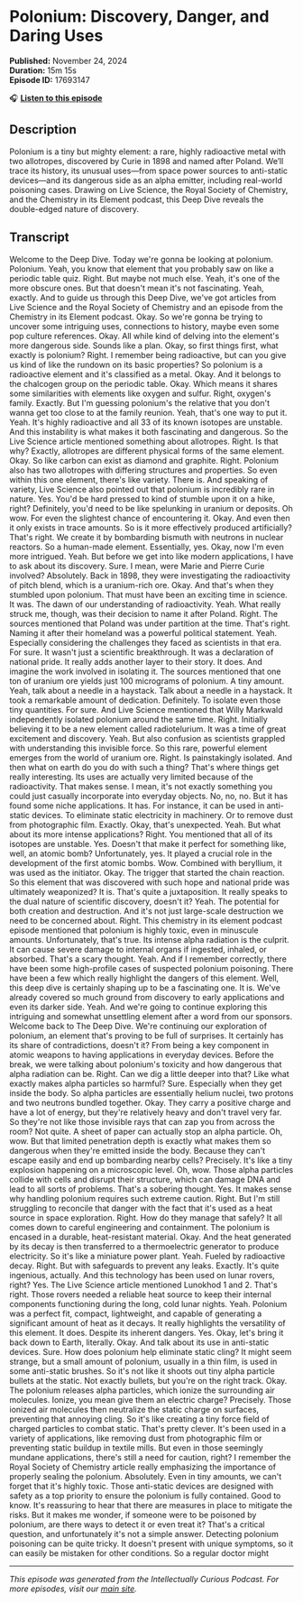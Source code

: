 # Polonium: Discovery, Danger, and Daring Uses

**Published:** November 24, 2024  
**Duration:** 15m 15s  
**Episode ID:** 17693147

🎧 **[Listen to this episode](https://intellectuallycurious.buzzsprout.com/2529712/episodes/17693147-polonium-discovery-danger-and-daring-uses)**

## Description

Polonium is a tiny but mighty element: a rare, highly radioactive metal with two allotropes, discovered by Curie in 1898 and named after Poland. We’ll trace its history, its unusual uses—from space power sources to anti-static devices—and its dangerous side as an alpha emitter, including real-world poisoning cases. Drawing on Live Science, the Royal Society of Chemistry, and the Chemistry in its Element podcast, this Deep Dive reveals the double-edged nature of discovery.

## Transcript

Welcome to the Deep Dive. Today we're gonna be looking at polonium. Polonium. Yeah, you know that element that you probably saw on like a periodic table quiz. Right. But maybe not much else. Yeah, it's one of the more obscure ones. But that doesn't mean it's not fascinating. Yeah, exactly. And to guide us through this Deep Dive, we've got articles from Live Science and the Royal Society of Chemistry and an episode from the Chemistry in its Element podcast. Okay. So we're gonna be trying to uncover some intriguing uses, connections to history, maybe even some pop culture references. Okay. All while kind of delving into the element's more dangerous side. Sounds like a plan. Okay, so first things first, what exactly is polonium? Right. I remember being radioactive, but can you give us kind of like the rundown on its basic properties? So polonium is a radioactive element and it's classified as a metal. Okay. And it belongs to the chalcogen group on the periodic table. Okay. Which means it shares some similarities with elements like oxygen and sulfur. Right, oxygen's family. Exactly. But I'm guessing polonium's the relative that you don't wanna get too close to at the family reunion. Yeah, that's one way to put it. Yeah. It's highly radioactive and all 33 of its known isotopes are unstable. And this instability is what makes it both fascinating and dangerous. So the Live Science article mentioned something about allotropes. Right. Is that why? Exactly, allotropes are different physical forms of the same element. Okay. So like carbon can exist as diamond and graphite. Right. Polonium also has two allotropes with differing structures and properties. So even within this one element, there's like variety. There is. And speaking of variety, Live Science also pointed out that polonium is incredibly rare in nature. Yes. You'd be hard pressed to kind of stumble upon it on a hike, right? Definitely, you'd need to be like spelunking in uranium or deposits. Oh wow. For even the slightest chance of encountering it. Okay. And even then it only exists in trace amounts. So is it more effectively produced artificially? That's right. We create it by bombarding bismuth with neutrons in nuclear reactors. So a human-made element. Essentially, yes. Okay, now I'm even more intrigued. Yeah. But before we get into like modern applications, I have to ask about its discovery. Sure. I mean, were Marie and Pierre Curie involved? Absolutely. Back in 1898, they were investigating the radioactivity of pitch blend, which is a uranium-rich ore. Okay. And that's when they stumbled upon polonium. That must have been an exciting time in science. It was. The dawn of our understanding of radioactivity. Yeah. What really struck me, though, was their decision to name it after Poland. Right. The sources mentioned that Poland was under partition at the time. That's right. Naming it after their homeland was a powerful political statement. Yeah. Especially considering the challenges they faced as scientists in that era. For sure. It wasn't just a scientific breakthrough. It was a declaration of national pride. It really adds another layer to their story. It does. And imagine the work involved in isolating it. The sources mentioned that one ton of uranium ore yields just 100 micrograms of polonium. A tiny amount. Yeah, talk about a needle in a haystack. Talk about a needle in a haystack. It took a remarkable amount of dedication. Definitely. To isolate even those tiny quantities. For sure. And Live Science mentioned that Willy Markwald independently isolated polonium around the same time. Right. Initially believing it to be a new element called radiotelurium. It was a time of great excitement and discovery. Yeah. But also confusion as scientists grappled with understanding this invisible force. So this rare, powerful element emerges from the world of uranium ore. Right. Is painstakingly isolated. And then what on earth do you do with such a thing? That's where things get really interesting. Its uses are actually very limited because of the radioactivity. That makes sense. I mean, it's not exactly something you could just casually incorporate into everyday objects. No, no, no. But it has found some niche applications. It has. For instance, it can be used in anti-static devices. To eliminate static electricity in machinery. Or to remove dust from photographic film. Exactly. Okay, that's unexpected. Yeah. But what about its more intense applications? Right. You mentioned that all of its isotopes are unstable. Yes. Doesn't that make it perfect for something like, well, an atomic bomb? Unfortunately, yes. It played a crucial role in the development of the first atomic bombs. Wow. Combined with beryllium, it was used as the initiator. Okay. The trigger that started the chain reaction. So this element that was discovered with such hope and national pride was ultimately weaponized? It is. That's quite a juxtaposition. It really speaks to the dual nature of scientific discovery, doesn't it? Yeah. The potential for both creation and destruction. And it's not just large-scale destruction we need to be concerned about. Right. This chemistry in its element podcast episode mentioned that polonium is highly toxic, even in minuscule amounts. Unfortunately, that's true. Its intense alpha radiation is the culprit. It can cause severe damage to internal organs if ingested, inhaled, or absorbed. That's a scary thought. Yeah. And if I remember correctly, there have been some high-profile cases of suspected polonium poisoning. There have been a few which really highlight the dangers of this element. Well, this deep dive is certainly shaping up to be a fascinating one. It is. We've already covered so much ground from discovery to early applications and even its darker side. Yeah. And we're going to continue exploring this intriguing and somewhat unsettling element after a word from our sponsors. Welcome back to The Deep Dive. We're continuing our exploration of polonium, an element that's proving to be full of surprises. It certainly has its share of contradictions, doesn't it? From being a key component in atomic weapons to having applications in everyday devices. Before the break, we were talking about polonium's toxicity and how dangerous that alpha radiation can be. Right. Can we dig a little deeper into that? Like what exactly makes alpha particles so harmful? Sure. Especially when they get inside the body. So alpha particles are essentially helium nuclei, two protons and two neutrons bundled together. Okay. They carry a positive charge and have a lot of energy, but they're relatively heavy and don't travel very far. So they're not like those invisible rays that can zap you from across the room? Not quite. A sheet of paper can actually stop an alpha particle. Oh, wow. But that limited penetration depth is exactly what makes them so dangerous when they're emitted inside the body. Because they can't escape easily and end up bombarding nearby cells? Precisely. It's like a tiny explosion happening on a microscopic level. Oh, wow. Those alpha particles collide with cells and disrupt their structure, which can damage DNA and lead to all sorts of problems. That's a sobering thought. Yes. It makes sense why handling polonium requires such extreme caution. Right. But I'm still struggling to reconcile that danger with the fact that it's used as a heat source in space exploration. Right. How do they manage that safely? It all comes down to careful engineering and containment. The polonium is encased in a durable, heat-resistant material. Okay. And the heat generated by its decay is then transferred to a thermoelectric generator to produce electricity. So it's like a miniature power plant. Yeah. Fueled by radioactive decay. Right. But with safeguards to prevent any leaks. Exactly. It's quite ingenious, actually. And this technology has been used on lunar rovers, right? Yes. The Live Science article mentioned Lunokhod 1 and 2. That's right. Those rovers needed a reliable heat source to keep their internal components functioning during the long, cold lunar nights. Yeah. Polonium was a perfect fit, compact, lightweight, and capable of generating a significant amount of heat as it decays. It really highlights the versatility of this element. It does. Despite its inherent dangers. Yes. Okay, let's bring it back down to Earth, literally. Okay. And talk about its use in anti-static devices. Sure. How does polonium help eliminate static cling? It might seem strange, but a small amount of polonium, usually in a thin film, is used in some anti-static brushes. So it's not like it shoots out tiny alpha particle bullets at the static. Not exactly bullets, but you're on the right track. Okay. The polonium releases alpha particles, which ionize the surrounding air molecules. Ionize, you mean give them an electric charge? Precisely. Those ionized air molecules then neutralize the static charge on surfaces, preventing that annoying cling. So it's like creating a tiny force field of charged particles to combat static. That's pretty clever. It's been used in a variety of applications, like removing dust from photographic film or preventing static buildup in textile mills. But even in those seemingly mundane applications, there's still a need for caution, right? I remember the Royal Society of Chemistry article really emphasizing the importance of properly sealing the polonium. Absolutely. Even in tiny amounts, we can't forget that it's highly toxic. Those anti-static devices are designed with safety as a top priority to ensure the polonium is fully contained. Good to know. It's reassuring to hear that there are measures in place to mitigate the risks. But it makes me wonder, if someone were to be poisoned by polonium, are there ways to detect it or even treat it? That's a critical question, and unfortunately it's not a simple answer. Detecting polonium poisoning can be quite tricky. It doesn't present with unique symptoms, so it can easily be mistaken for other conditions. So a regular doctor might

---
*This episode was generated from the Intellectually Curious Podcast. For more episodes, visit our [main site](https://intellectuallycurious.buzzsprout.com).*
